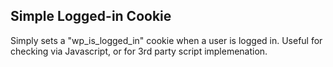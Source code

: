 Simple Logged-in Cookie
--------

Simply sets a "wp_is_logged_in" cookie when a user is logged in. Useful for checking via Javascript, or for 3rd party script implemenation.
